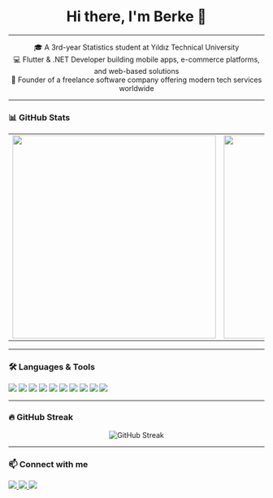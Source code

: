 <h1 align="center">Hi there, I'm Berke 👋</h1>

---

<p align="center">
  🎓 A 3rd-year Statistics student at Yıldız Technical University <br/>
  💻 Flutter & .NET Developer building mobile apps, e-commerce platforms, and web-based solutions <br/>
  🚀 Founder of a freelance software company offering modern tech services worldwide
</p>

---

### 📊 GitHub Stats

<div align="center">
  <table>
    <tr>
      <td>
        <img src="https://github-readme-stats.vercel.app/api?username=BerkeSeker0104&show_icons=true&theme=radical" width="400"/>
      </td>
      <td>
        <img src="https://github-readme-stats.vercel.app/api/top-langs/?username=BerkeSeker0104&layout=compact&theme=radical" width="400"/>
      </td>
    </tr>
  </table>
</div>

---

### 🛠️ Languages & Tools

<p align="left">
  <img src="https://img.shields.io/badge/Flutter-02569B?style=for-the-badge&logo=flutter&logoColor=white"/>
  <img src="https://img.shields.io/badge/Dart-0175C2?style=for-the-badge&logo=dart&logoColor=white"/>
  <img src="https://img.shields.io/badge/.NET-512BD4?style=for-the-badge&logo=dotnet&logoColor=white"/>
  <img src="https://img.shields.io/badge/C%23-239120?style=for-the-badge&logo=c-sharp&logoColor=white"/>
  <img src="https://img.shields.io/badge/FastAPI-009688?style=for-the-badge&logo=fastapi&logoColor=white"/>
  <img src="https://img.shields.io/badge/Python-3776AB?style=for-the-badge&logo=python&logoColor=white"/>
  <img src="https://img.shields.io/badge/React-20232A?style=for-the-badge&logo=react&logoColor=61DAFB"/>
  <img src="https://img.shields.io/badge/MySQL-4479A1?style=for-the-badge&logo=mysql&logoColor=white"/>
  <img src="https://img.shields.io/badge/Firebase-FFCA28?style=for-the-badge&logo=firebase&logoColor=black"/>
  <img src="https://img.shields.io/badge/Git-F05032?style=for-the-badge&logo=git&logoColor=white"/>
</p>

---

### 🔥 GitHub Streak

<p align="center">
  <img src="https://streak-stats.demolab.com/?user=BerkeSeker0104&theme=radical&hide_border=true" alt="GitHub Streak"/>
</p>

---

### 📫 Connect with me

<p align="left">
  <a href="mailto:berkeseker.2000@gmail.com">
    <img src="https://img.shields.io/badge/Email-D14836?style=for-the-badge&logo=gmail&logoColor=white" />
  </a>
  <a href="https://www.linkedin.com/in/berkeseker" target="_blank">
    <img src="https://img.shields.io/badge/LinkedIn-0077B5?style=for-the-badge&logo=linkedin&logoColor=white" />
  </a>
  <a href="https://www.becode.global" target="_blank">
    <img src="https://img.shields.io/badge/Website-000000?style=for-the-badge&logo=google-chrome&logoColor=white" />
  </a>
</p>
